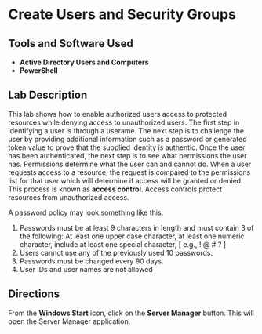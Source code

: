 <h1>Create Users and Security Groups</h1>

<h2>Tools and Software Used</h2>

- <b>Active Directory Users and Computers</b> 
- <b>PowerShell</b> 

<h2>Lab Description</h2>
  <p>This lab shows how to enable authorized users access to protected resources while denying access to unauthorized users. The first step in identifying a user is through a userame. The next step is to challenge the user by providing additional information such as a password or generated token value to prove that the supplied identity is authentic. Once the user has been authenticated, the next step is to see what permissions the user has. Permissions determine what the user can and cannot do. When a user requests access to a resource, the request is compared to the permissions list for that user which will determine if access will be granted or denied. This process is known as <b>access control</b>. Access controls protect resources from unauthorized access.</p>
  
  <p>A password policy may look something like this:
    <ol>
       <li>Passwords must be at least 9 characters in length and must contain 3 of the following: At least one upper case character, at least one numeric character, include at least one special character, [ e.g., ! @ # ? ] </li>
       <li>Users cannot use any of the previously used 10 passwords.</li>
       <li>Passwords must be changed every 90 days.</li>
       <li>User IDs and user names are not allowed</li>
    </ol>
    </hr>

  <h2>Directions</h2>
    <p>From the <b>Windows Start</b> icon, click on the <b>Server Manager</b> button. This will open the Server Manager application.</p>
